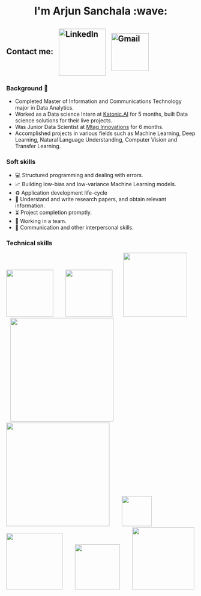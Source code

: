 <h1 align="center"> I'm Arjun Sanchala :wave:</h1>


##  Contact me: &nbsp; [<img align="center" alt="LinkedIn" width="125px" src="https://img.shields.io/badge/-LinkedIn-B0E0E6?logo=linkedin&logoColor=black" />][linkedin] &nbsp; [<img align="center" alt="Gmail" width="100px" src="https://img.shields.io/badge/-GMAIL-F08080?logo=gmail&logoColor=black" />][gmail] 

[linkedin]: https://www.linkedin.com/in/arjun-sanchala 
[gmail]: mailto:sanchala.arjun@gmail.com

### Background :rocket:

- Completed Master of Information and Communications Technology major in Data Analytics.
- Worked as a Data science Intern at [Katonic.AI](https://katonic.ai/) for 5 months, built Data science solutions for their live projects. 
- Was Junior Data Scientist at [Mtag Innovations](https://www.mtag.in/) for 6 months. 
- Accomplished projects in various fields such as Machine Learning, Deep Learning, Natural Language Understanding, Computer Vision and Transfer Learning.  

### Soft skills
- :computer: Structured programming and dealing with errors.
- :chart_with_upwards_trend: Building low-bias and low-variance Machine Learning models.
- :recycle: Application development life-cycle
- :memo: Understand and write research papers, and obtain relevant information.
- :hourglass_flowing_sand: Project completion promptly.
- :busts_in_silhouette: Working in a team.
- :speech_balloon: Communication and other interpersonal skills.

### Technical skills

<img width="125px" src ="https://img.shields.io/badge/-Python-6495ED?logo=python&logoColor=black"> &emsp; &ensp; 
<img width="125px" src ="https://img.shields.io/badge/-MySQL-87CEEB?logo=mysql&logoColor=black">&emsp; &ensp; 
<img width="170px" src ="https://img.shields.io/badge/-PostgreSQL-4682B4?logo=postgresql&logoColor=black"> &emsp; &ensp;
<img width="275px" src ="https://img.shields.io/badge/-Amazon Web Services-F5F5F5?logo=amazonaws&logoColor=orange"> &emsp; &ensp;
<img width="275px" src ="https://img.shields.io/badge/-Google Cloud Platform-F0E68C?logo=google&logoColor=black"> &emsp; &ensp;
<img width="80px" src ="https://img.shields.io/badge/-Git-DCDCDC?logo=github&logoColor=black"> &emsp; &ensp;
<img width="150px" src ="https://img.shields.io/badge/-MongoDB-32CD32?logo=mongodb&logoColor=black"> &emsp; &ensp;
<img width="120px" src ="https://img.shields.io/badge/-Docker-E6E6FA?logo=docker&logoColor=black"> &emsp; &ensp;
<img width="165px" src ="https://img.shields.io/badge/-Kubernetes-696969?logo=kubernetes&logoColor=black"> &emsp; &ensp;



